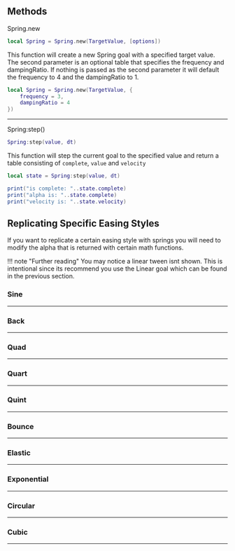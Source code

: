 
<h2> Methods </h2>

Spring.new

```lua
local Spring = Spring.new(TargetValue, [options])
```

This function will create a new Spring goal with a specified target value. The second parameter is an optional table that specifies the frequency and dampingRatio. If nothing is passed as the second parameter it will default the frequency to 4 and the dampingRatio to 1.

```lua
local Spring = Spring.new(TargetValue, {
    frequency = 3, 
    dampingRatio = 4
})
```

<hr>

Spring:step()

```lua
Spring:step(value, dt)
```

This function will step the current goal to the specified value and return a table consisting of ```complete```, ```value``` and ```velocity``` 


```lua
local state = Spring:step(value, dt)

print("is complete: "..state.complete)
print("alpha is: "..state.complete)
print("velocity is: "..state.velocity)
```

<h2> Replicating Specific Easing Styles </h2>

If you want to replicate a certain easing style with springs you will need to modify the alpha that is returned with certain math functions. 

!!! note "Further reading"
    You may notice a linear tween isnt shown. This is intentional since its recommend you use the Linear goal which can be found in the previous section.
    

<h3> Sine </h3>

<hr>

<h3> Back </h3>

<hr>

<h3> Quad </h3>

<hr>

<h3> Quart </h3>

<hr>

<h3> Quint </h3>

<hr>

<h3> Bounce </h3>

<hr>

<h3> Elastic </h3>

<hr>

<h3> Exponential </h3>

<hr>

<h3> Circular </h3>

<hr>

<h3> Cubic </h3>

<hr>


